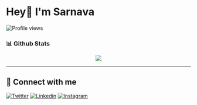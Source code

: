 
<!-- <p align="center">
  <img src="https://github.com/PatilShreyas/PatilShreyas/blob/master/welcome.png?raw=true" height="200" />
</p> -->

# Hey👋 I'm Sarnava

![Profile views](https://gpvc.arturio.dev/sarnavakonar)

### 📊 Github Stats
  <p align="center"> <img src="https://github-readme-stats.vercel.app/api?username=sarnavakonar&count_private=true&show_icons=true&include_all_commits=true" />

---

## 🔗 Connect with me 

[![Twitter](https://img.shields.io/badge/-Twitter-black?style=for-the-badge&logo=twitter)](https://twitter.com/SarnavaKonar)
[![Linkedin](https://img.shields.io/badge/-LinkedIn-black?style=for-the-badge&logo=Linkedin)](https://www.linkedin.com/in/sarnava-konar-078219115/)
[![Instagram](https://img.shields.io/badge/-Instagram-black?style=for-the-badge&logo=instagram)](https://instagram.com/sarnava_konar/)
